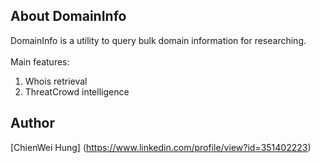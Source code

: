 ## About DomainInfo

DomainInfo is a utility to query bulk domain information for researching.<br />
<br />
Main features:<br />
  1. Whois retrieval<br />
  2. ThreatCrowd intelligence<br />

## Author
[ChienWei Hung] (https://www.linkedin.com/profile/view?id=351402223)
